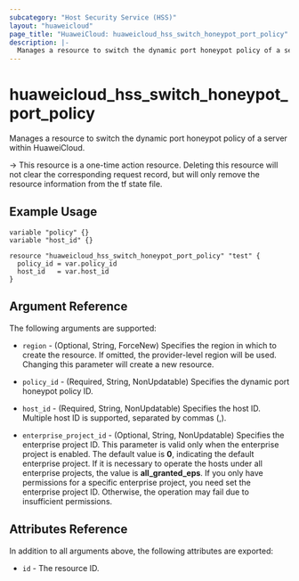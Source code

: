 ```yaml
---
subcategory: "Host Security Service (HSS)"
layout: "huaweicloud"
page_title: "HuaweiCloud: huaweicloud_hss_switch_honeypot_port_policy"
description: |-
  Manages a resource to switch the dynamic port honeypot policy of a server within HuaweiCloud.
---
```


# huaweicloud_hss_switch_honeypot_port_policy

Manages a resource to switch the dynamic port honeypot policy of a server within HuaweiCloud.

-> This resource is a one-time action resource. Deleting this resource will not clear the corresponding request record,
  but will only remove the resource information from the tf state file.

## Example Usage

```hcl
variable "policy" {}
variable "host_id" {}

resource "huaweicloud_hss_switch_honeypot_port_policy" "test" {
  policy_id = var.policy_id
  host_id   = var.host_id
}
```

## Argument Reference

The following arguments are supported:

* `region` - (Optional, String, ForceNew) Specifies the region in which to create the resource.
  If omitted, the provider-level region will be used.
  Changing this parameter will create a new resource.

* `policy_id` - (Required, String, NonUpdatable) Specifies the dynamic port honeypot policy ID.

* `host_id` - (Required, String, NonUpdatable) Specifies the host ID.
  Multiple host ID is supported, separated by commas (,).

* `enterprise_project_id` - (Optional, String, NonUpdatable) Specifies the enterprise project ID.
  This parameter is valid only when the enterprise project is enabled.
  The default value is **0**, indicating the default enterprise project.
  If it is necessary to operate the hosts under all enterprise projects, the value is **all_granted_eps**.
  If you only have permissions for a specific enterprise project, you need set the enterprise project ID. Otherwise,
  the operation may fail due to insufficient permissions.

## Attributes Reference

In addition to all arguments above, the following attributes are exported:

* `id` - The resource ID.
